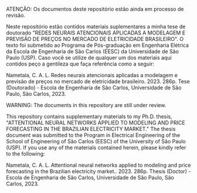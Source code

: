 ATENÇÃO: Os documentos deste repositório estão ainda em processo de revisão.

Neste repositório estão contidos materiais suplementares a minha tese de doutorado "REDES NEURAIS ATENCIONAIS APLICADAS A MODELAGEM E PREVISÃO DE PREÇOS NO MERCADO DE ELETRICIDADE BRASILEIRO". O texto foi submetido ao Programa de Pós-graduação em Engenharia Elétrica da Escola de Engenharia de São Carlos (EESC) da Universidade de São Paulo (USP). Caso você se utilize de qualquer um dos materiais aqui contidos peço a gentileza que faça referência como a seguir:

Nametala, C. A. L. Redes neurais atencionais aplicadas a modelagem e previsão de preços no mercado de eletricidade brasileiro. 2023. 286p. Tese (Doutorado) - Escola de Engenharia de São Carlos, Universidade de São Paulo, São Carlos, 2023.

WARNING: The documents in this repository are still under review.

This repository contains supplementary materials to my Ph.D. thesis, "ATTENTIONAL NEURAL NETWORKS APPLIED TO MODELING AND PRICE FORECASTING IN THE BRAZILIAN ELECTRICITY MARKET." The thesis document was submitted to the Program in Electrical Engineering of the School of Engineering of São Carlos (EESC) of the University of São Paulo (USP). If you use any of the materials contained herein, please kindly refer to the following:

Nametala, C. A. L. Attentional neural networks applied to modeling and price forecasting in the Brazilian electricity market.. 2023. 286p. Thesis (Doctor) - Escola de Engenharia de São Carlos, Universidade de São Paulo, São Carlos, 2023.
